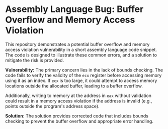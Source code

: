 # Assembly Language Bug: Buffer Overflow and Memory Access Violation

This repository demonstrates a potential buffer overflow and memory access violation vulnerability in a short assembly language code snippet.  The code is designed to illustrate these common errors, and a solution to mitigate the risk is provided.

**Vulnerability:**
The primary concern lies in the lack of bounds checking. The code fails to verify the validity of the `ecx` register before accessing memory using it as an index.  If `ecx` is too large, it could attempt to access memory locations outside the allocated buffer, leading to a buffer overflow.

Additionally, writing to memory at the address in `eax` without validation could result in a memory access violation if the address is invalid (e.g., points outside the program's address space).

**Solution:**
The solution provides corrected code that includes bounds checking to prevent the buffer overflow and appropriate error handling.